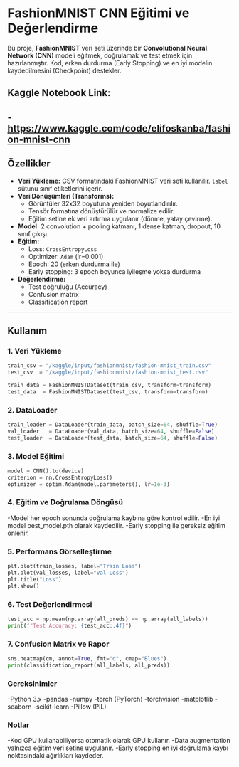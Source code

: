 # FashionMNIST CNN Eğitimi ve Değerlendirme

Bu proje, **FashionMNIST** veri seti üzerinde bir **Convolutional Neural Network (CNN)** modeli eğitmek, doğrulamak ve test etmek için hazırlanmıştır. Kod, erken durdurma (Early Stopping) ve en iyi modelin kaydedilmesini (Checkpoint) destekler.

## Kaggle Notebook Link:
-**https://www.kaggle.com/code/elifoskanba/fashion-mnist-cnn**
---

## Özellikler

- **Veri Yükleme:** CSV formatındaki FashionMNIST veri seti kullanılır. `label` sütunu sınıf etiketlerini içerir.
- **Veri Dönüşümleri (Transforms):**
  - Görüntüler 32x32 boyutuna yeniden boyutlandırılır.
  - Tensör formatına dönüştürülür ve normalize edilir.
  - Eğitim setine ek veri artırma uygulanır (dönme, yatay çevirme).
- **Model:** 2 convolution + pooling katmanı, 1 dense katman, dropout, 10 sınıf çıkışı.
- **Eğitim:**
  - Loss: `CrossEntropyLoss`
  - Optimizer: `Adam` (lr=0.001)
  - Epoch: 20 (erken durdurma ile)
  - Early stopping: 3 epoch boyunca iyileşme yoksa durdurma
- **Değerlendirme:**
  - Test doğruluğu (Accuracy)
  - Confusion matrix
  - Classification report

---

## Kullanım

### 1. Veri Yükleme
```python
train_csv = "/kaggle/input/fashionmnist/fashion-mnist_train.csv"
test_csv  = "/kaggle/input/fashionmnist/fashion-mnist_test.csv"

train_data = FashionMNISTDataset(train_csv, transform=transform)
test_data  = FashionMNISTDataset(test_csv, transform=transform)
```

### 2. DataLoader
```python
train_loader = DataLoader(train_data, batch_size=64, shuffle=True)
val_loader   = DataLoader(val_data, batch_size=64, shuffle=False)
test_loader  = DataLoader(test_data, batch_size=64, shuffle=False)
```

### 3. Model Eğitimi
```python
model = CNN().to(device)
criterion = nn.CrossEntropyLoss()
optimizer = optim.Adam(model.parameters(), lr=1e-3)
```

### 4. Eğitim ve Doğrulama Döngüsü
-Model her epoch sonunda doğrulama kaybına göre kontrol edilir.
-En iyi model best_model.pth olarak kaydedilir.
-Early stopping ile gereksiz eğitim önlenir.

### 5. Performans Görselleştirme
```python
plt.plot(train_losses, label="Train Loss")
plt.plot(val_losses, label="Val Loss")
plt.title("Loss")
plt.show()
```

### 6. Test Değerlendirmesi
```python
test_acc = np.mean(np.array(all_preds) == np.array(all_labels))
print(f"Test Accuracy: {test_acc:.4f}")
```

### 7. Confusion Matrix ve Rapor
```python
sns.heatmap(cm, annot=True, fmt="d", cmap="Blues")
print(classification_report(all_labels, all_preds))
```

### Gereksinimler
-Python 3.x
-pandas
-numpy
-torch (PyTorch)
-torchvision
-matplotlib
-seaborn
-scikit-learn
-Pillow (PIL)

### Notlar
-Kod GPU kullanabiliyorsa otomatik olarak GPU kullanır.
-Data augmentation yalnızca eğitim veri setine uygulanır.
-Early stopping en iyi doğrulama kaybı noktasındaki ağırlıkları kaydeder.